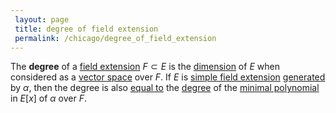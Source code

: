 ```yaml
---
 layout: page
 title: degree of field extension
 permalink: /chicago/degree_of_field_extension
---
```

The **degree** of a [field extension](https://mathgloss.github.io/MathGloss/chicago/field_extension) $F \subset E$ is the [dimension](https://mathgloss.github.io/MathGloss/chicago/dimension_of_vector_space) of $E$ when considered as a [vector space](https://mathgloss.github.io/MathGloss/chicago/vector_space) over $F$. If $E$ is [simple field extension](https://mathgloss.github.io/MathGloss/chicago/simple_field_extension) [generated](https://mathgloss.github.io/MathGloss/chicago/generate_a_field) by $\alpha$, then the degree is also [equal to](https://mathgloss.github.io/MathGloss/chicago/isomorphism_of_simple_field_and_quotient_by_minimal_polynomial) the [degree](https://mathgloss.github.io/MathGloss/chicago/degree_of_polynomial) of the [minimal polynomial](https://mathgloss.github.io/MathGloss/chicago/algebraic_element_of_an_algebra) in $E[x]$ of $\alpha$ over $F$. 